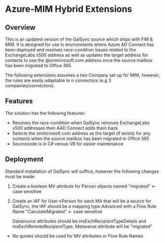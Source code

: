 # Azure-MIM Hybrid Extensions

## Overview

This is an updated version of the GalSync source which ships with FIM & MIM.  It is designed for use in environments where Azure AD Connect has been deployed and resolves race-condition issues related to the ExchangeLabs x500 address as well as updates the target address for contacts to use the @onmicrosoft.com address once the source mailbox has been migrated to Office 365.


The following extensions assumes a two Company set up for MIM, however, the rules are easily adaptable to n connectors (e.g 3 companies/connectors).

## Features

The solution has the following features:

* Resolves the race-condition when GalSync removes ExchangeLabs x500 addresses then AAD Connect adds them back
* Selects the onmicrosoft.com address as the target (if exists) for any contacts when the source mailbox has been migrated to Office 365
* Sourcecode is in C# versus VB for easier maintenance 

## Deployment

Standard installation of GalSync will suffice, however the following changes must be made:

1) Create a boolean MV attribute for Person objects named "migrated" <-case sensitive
2) Create an IAF for User->Person for each MA that will be a source for GalSync, the IAF should be a mapping type Advanced with a Flow Rule Name "CalculateMigrated" <- case sensitive
   
   Datasource attributes should be msExchRecipientTypeDetails and msExchRemoteRecipientType, Metaverse attribute will be "migrated" 

* No quotes should be used for MV attributes or Flow Rule Names
